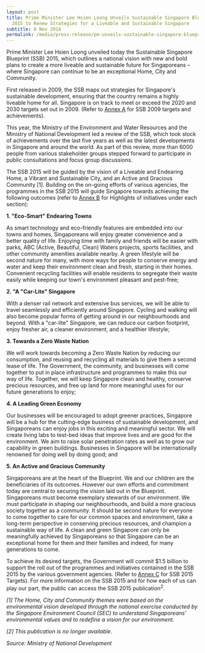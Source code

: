 ```yaml
---
layout: post
title: Prime Minister Lee Hsien Loong Unveils Sustainable Singapore Blueprint
  2015 to Renew Strategies for a Liveable and Sustainable Singapore
subtitle: 8 Nov 2014
permalink: /media/press-release/pm-unveils-sustainable-singapore-blueprint-2015-to-renew-strategies-for-a-liveable-and-sustainable-singapore
---
```

Prime Minister Lee Hsien Loong unveiled today the Sustainable Singapore Blueprint (SSB) 2015, which outlines a national vision with new and bold plans to create a more liveable and sustainable future for Singaporeans – where Singapore can continue to be an exceptional Home, City and Community. 

First released in 2009, the SSB maps out strategies for Singapore's sustainable development, ensuring that the country remains a highly liveable home for all. Singapore is on track to meet or exceed the 2020 and 2030 targets set out in 2009. (Refer to [<a href="/files/docs/default-source/news-documents/annex-a---ssb-2009-targets-and-achievements.pdf" target="_blank">Annex A</a>](/files/docs/default-source/news-documents/annex-a---ssb-2009-targets-and-achievements.pdf) for SSB 2009 targets and achievements). 

This year, the Ministry of the Environment and Water Resources and the Ministry of National Development led a review of the SSB, which took stock of achievements over the last five years as well as the latest developments in Singapore and around the world. As part of this review, more than 6000 people from various stakeholder groups stepped forward to participate in public consultations and focus group discussions. 

The SSB 2015 will be guided by the vision of a Liveable and Endearing Home, a Vibrant and Sustainable City, and an Active and Gracious Community [1]. Building on the on-going efforts of various agencies, the programmes in the SSB 2015 will guide Singapore towards achieving the following outcomes (refer to [<a href="/files/docs/default-source/news-documents/annex-b--highlights-of-ssb-2015-initiatives.pdf" target="_blank">Annex B</a>](/files/docs/default-source/news-documents/annex-b--highlights-of-ssb-2015-initiatives.pdf) for Highlights of initiatives under each section): 

**1. "Eco-Smart" Endearing Towns**

As smart technology and eco-friendly features are embedded into our towns and homes, Singaporeans will enjoy greater convenience and a better quality of life. Enjoying time with family and friends will be easier with parks, ABC (Active, Beautiful, Clean) Waters projects, sports facilities, and other community amenities available nearby. A green lifestyle will be second nature for many, with more ways for people to conserve energy and water and keep their environment clean and fresh, starting in their homes. Convenient recycling facilities will enable residents to segregate their waste easily while keeping our town's environment pleasant and pest-free;

**2. "A "Car-Lite" Singapore**

With a denser rail network and extensive bus services, we will be able to travel seamlessly and efficiently around Singapore. Cycling and walking will also become popular forms of getting around in our neighbourhoods and beyond. With a "car-lite" Singapore, we can reduce our carbon footprint, enjoy fresher air, a cleaner environment, and a healthier lifestyle;

**3. Towards a Zero Waste Nation**

We will work towards becoming a Zero Waste Nation by reducing our consumption, and reusing and recycling all materials to give them a second lease of life. The Government, the community, and businesses will come together to put in place infrastructure and programmes to make this our way of life. Together, we will keep Singapore clean and healthy, conserve precious resources, and free up land for more meaningful uses for our future generations to enjoy;

**4. A Leading Green Economy**

Our businesses will be encouraged to adopt greener practices, Singapore will be a hub for the cutting-edge business of sustainable development, and Singaporeans can enjoy jobs in this exciting and meaningful sector. We will create living labs to test-bed ideas that improve lives and are good for the environment. We aim to raise solar penetration rates as well as to grow our capability in green buildings. Businesses in Singapore will be internationally renowned for doing well by doing good; and

**5. An Active and Gracious Community**

Singaporeans are at the heart of the Blueprint. We and our children are the beneficiaries of its outcomes. However our own efforts and commitment today are central to securing the vision laid out in the Blueprint. Singaporeans must become exemplary stewards of our environment. We must participate in shaping our neighbourhoods, and build a more gracious society together as a community. It should be second nature for everyone to come together to care for our common spaces and environment, take a long-term perspective in conserving precious resources, and champion a sustainable way of life. A clean and green Singapore can only be meaningfully achieved by Singaporeans so that Singapore can be an exceptional home for them and their families and indeed, for many generations to come.

To achieve its desired targets, the Government will commit $1.5 billion to support the roll out of the programmes and initiatives contained in the SSB 2015 by the various government agencies. (Refer to [<a href="/files/docs/default-source/news-documents/annex-c---ssb-targets.pdf" target="_blank">Annex C</a>](/files/docs/default-source/news-documents/annex-c---ssb-targets.pdf) for SSB 2015 Targets). For more information on the SSB 2015 and for how each of us can play our part, the public can access the SSB 2015 publication<sup>2</sup>.

*[1] The Home, City and Community themes were based on the environmental vision developed through the national exercise conducted by the Singapore Environment Council (SEC) to understand Singaporeans' environmental values and to redefine a vision for our environment.*

*[2] This publication is no longer available.*

*Source: Ministry of National Development*